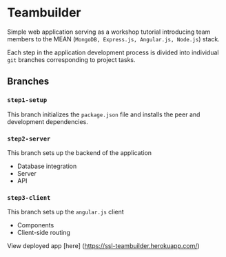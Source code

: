 # Teambuilder
Simple web application serving as a workshop tutorial introducing team members to the MEAN (`MongoDB, Express.js, Angular.js, Node.js`) stack.

Each step in the application development process is divided into individual `git` branches corresponding to project tasks.

## Branches

### `step1-setup`

This branch initializes the `package.json` file and installs the peer and development dependencies.

### `step2-server`

This branch sets up the backend of the application

- Database integration
- Server
- API

### `step3-client`

This branch sets up the `angular.js` client

- Components
- Client-side routing


View deployed app [here] (https://ssl-teambuilder.herokuapp.com/)